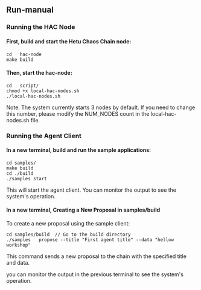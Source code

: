 ## Run-manual

### Running the HAC Node

#### First, build and start the Hetu Chaos Chain node:

```
cd   hac-node
make build
```

#### Then, start the hac-node:
```
cd   script/
chmod +x local-hac-nodes.sh
./local-hac-nodes.sh
```
Note: The system currently starts 3 nodes by default. If you need to change this number, please modify the NUM_NODES count in the local-hac-nodes.sh file.

### Running the Agent Client

#### In a new terminal, build and run the sample applications:
```
cd samples/
make build
cd ./build
./samples start         
```
This will start the agent client. You can monitor the output to see the system's operation.


#### In a new terminal, Creating a New Proposal in samples/build

To create a new proposal using the sample client:
```
cd samples/build  // Go to the build directory
./samples   propose --title "First agent title" --data "hellow workshop"   
```
This command sends a new proposal to the chain with the specified title and data. 

you can monitor the output in the previous terminal to see the system's operation.
